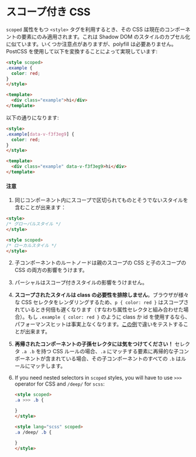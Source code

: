 # スコープ付き CSS

`scoped` 属性をもつ `<style>` タグを利用するとき、その CSS は現在のコンポーネントの要素にのみ適用されます。これは Shadow DOM のスタイルのカプセル化に似ています。いくつか注意点がありますが、polyfill は必要ありません。PostCSS を使用して以下を変換することによって実現しています:

``` html
<style scoped>
.example {
  color: red;
}
</style>

<template>
  <div class="example">hi</div>
</template>
```

以下の通りになります:

``` html
<style>
.example[data-v-f3f3eg9] {
  color: red;
}
</style>

<template>
  <div class="example" data-v-f3f3eg9>hi</div>
</template>
```

#### 注意

1. 同じコンポーネント内にスコープで区切られてものとそうでないスタイルを含むことが出来ます：

  ``` html
  <style>
  /* グローバルスタイル */
  </style>

  <style scoped>
  /* ローカルスタイル */
  </style>
  ```

2. 子コンポーネントのルートノードは親のスコープの CSS と子のスコープの CSS の両方の影響をうけます。

3. パーシャルはスコープ付きスタイルの影響をうけません。

4. **スコープされたスタイルは class の必要性を排除しません**。ブラウザが様々な CSS セレクタをレンダリングするため、`p { color: red }` はスコープされているとき何倍も遅くなります（すなわち属性セレクタと組み合わせた場合）。もし `.example { color: red }` のように class か id を使用するなら、パフォーマンスヒットは事実上なくなります。[この例](http://stevesouders.com/efws/css-selectors/csscreate.php)で違いをテストすることが出来ます。

5. **再帰されたコンポーネントの子孫セレクタには気をつけてください！** セレクタ `.a .b` を持つ CSS ルールの場合、`.a` にマッチする要素に再帰的な子コンポーネントが含まれている場合、その子コンポーネントのすべての `.b` はルールにマッチします。

6. If you need nested selectors in `scoped` styles, you will have to use `>>>` operator for CSS and `/deep/` for `scss`:

    ``` html
    <style scoped>
    .a >>> .b {
    
    }
    </style>
    
    <style lang="scss" scoped>
    .a /deep/ .b {
    
    }
    </style>
    ```
